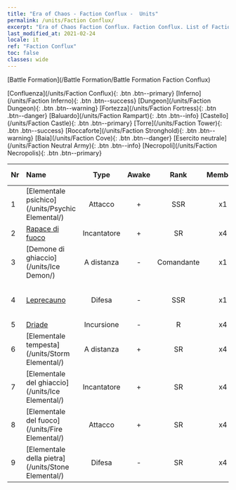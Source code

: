 ```yaml
---
title: "Era of Chaos - Faction Conflux -  Units"
permalink: /units/Faction Conflux/
excerpt: "Era of Chaos Faction Conflux. Faction Conflux. List of Faction in Era of Chaos"
last_modified_at: 2021-02-24
locale: it
ref: "Faction Conflux"
toc: false
classes: wide
---
```

  [Battle Formation](/Battle Formation/Battle Formation Faction Conflux)

 [Confluenza](/units/Faction Conflux){: .btn .btn--primary} [Inferno](/units/Faction Inferno){: .btn .btn--success} [Dungeon](/units/Faction Dungeon){: .btn .btn--warning} [Fortezza](/units/Faction Fortress){: .btn .btn--danger} [Baluardo](/units/Faction Rampart){: .btn .btn--info} [Castello](/units/Faction Castle){: .btn .btn--primary} [Torre](/units/Faction Tower){: .btn .btn--success} [Roccaforte](/units/Faction Stronghold){: .btn .btn--warning} [Baia](/units/Faction Cove){: .btn .btn--danger} [Esercito neutrale](/units/Faction Neutral Army){: .btn .btn--info} [Necropoli](/units/Faction Necropolis){: .btn .btn--primary} 

  | Nr |         Name        |   Type   | Awake |    Rank   |   Members     |  Stars  |  Attack  |     HP    | Awaken Name  |
  |:---|:--------------------|:--------:|:-----:|:---------:|:-------------:|:-------:|:--------:|:---------:|:-------------|
  | 1 | [Elementale psichico](/units/Psychic Elemental/) | Attacco | + | SSR | x1 | <i class="fas fa-star"/><i class="fas fa-star"/><i class="fas fa-star"/> | 212.0 | 1749 |  Elementale magico  |
  | 2 | [Rapace di fuoco](/units/Firebird/) | Incantatore | + | SR | x4 | <i class="fas fa-star"/><i class="fas fa-star"/><i class="fas fa-star"/> | 848.5 | 4525 |  Fenice  |
  | 3 | [Demone di ghiaccio](/units/Ice Demon/) | A distanza | - | Comandante | x1 | <i class="fas fa-star"/><i class="fas fa-star"/><i class="fas fa-star"/> | 565.7 | 5996 |   -   |
  | 4 | [Leprecauno](/units/Leprechaun/) | Difesa | - | SSR | x1 | <i class="fas fa-star"/><i class="fas fa-star"/><i class="fas fa-star"/> | 134.5 | 3162 |  Spirito guardiano dell'albero sacro  |
  | 5 | [Driade](/units/Sprite/) | Incursione | - | R | x4 | <i class="fas fa-star"/> | 69.5 | 993 |    |
  | 6 | [Elementale tempesta](/units/Storm Elemental/) | A distanza | + | SR | x4 | <i class="fas fa-star"/><i class="fas fa-star"/> | 99.2 | 662 |  Tempesta di fulmini  |
  | 7 | [Elementale del ghiaccio](/units/Ice Elemental/) | Incantatore | + | SR | x4 | <i class="fas fa-star"/><i class="fas fa-star"/> | 111.0 | 744 |  Spirito della neve silente  |
  | 8 | [Elementale del fuoco](/units/Fire Elemental/) | Attacco | + | SR | x4 | <i class="fas fa-star"/><i class="fas fa-star"/> | 195.0 | 1682 |  Energia elementale  |
  | 9 | [Elementale della pietra](/units/Stone Elemental/) | Difesa | - | SR | x4 | <i class="fas fa-star"/><i class="fas fa-star"/><i class="fas fa-star"/> | 121.0 | 2825 |   -   |
